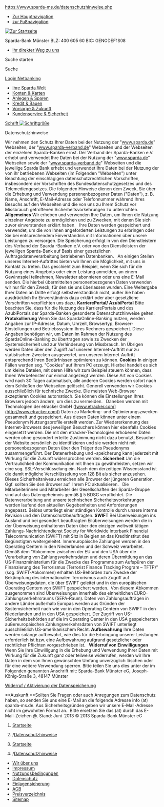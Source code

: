 https://www.sparda-ms.de/datenschutzhinweise.php

-   [Zur Hauptnavigation](#mainNav)
-   [zur Fußnavigation](#footer)

[![Zur Startseite](/bilder/navigation/spardalogo.gif)](/index.php "Zur Startseite")

<span class="inst">Sparda-Bank Münster</span> <span class="blz">BLZ: 400 605 60</span> <span class="blz">BIC: GENODEF1S08</span>

-   [Ihr direkter Weg zu uns](/ihrdirekterwegzuuns.php "Ihr direkter Weg zu uns")

Suche starten

Suche

[Login Netbanking](https://banking.sparda-ms.de/wps/sparda-modern-banking.jsp?blz=40060560 "Login Netbanking")

-   [Ihre Sparda Welt](/spardawelt.php "Ihre Sparda Welt")
-   [Konten & Karten](/konten-und-karten.php "Konten & Karten")
-   [Anlegen & Sparen](/anlegen-und-sparen.php "Anlegen & Sparen")
-   [Kredit & Bauen](/kredit-und-bauen.php "Kredit & Bauen")
-   [Vorsorge & Zukunft](/vorsorge-und-zukunft.php "Vorsorge & Zukunft")
-   [Kundenservice & Sicherheit](/kundenservice-und-sicherheit.php "Kundenservice & Sicherheit")

<a href="/schriftskalieren.php" id="zoomLink" title="Schriftgröße"><span>Schrift</span> <img src="/bilder/navigation/schrift.gif" alt="Schriftgröße" /></a>

Datenschutzhinweise

Wir nehmen den Schutz Ihrer Daten bei der Nutzung der "www.sparda.de" Webseiten, der "www.sparda-verband.de" Webseiten und der Webseiten der einzelnen Sparda-Banken ernst. Der Verband der Sparda-Banken e.V. erhebt und verwendet Ihre Daten bei der Nutzung der "www.sparda.de" Webseiten sowie der "www.sparda-verband.de" Webseiten und die jeweilige Sparda Bank erhebt und verwendet Ihre Daten bei der Nutzung der von ihr betriebenen Webseiten (im Folgenden "Webseiten") unter Beachtung der einschlägigen datenschutzrechtlichen Vorschriften, insbesondere der Vorschriften des Bundesdatenschutzgesetzes und des Telemediengesetzes.
Die folgenden Hinweise dienen dem Zweck, Sie über die Erhebung und Verwendung personenbezogener Daten ("Daten"), z. B. Name, Anschrift, E-Mail-Adresse oder Telefonnummer während Ihres Besuchs auf den Webseiten und die von uns zu Ihrem Schutz vor Missbrauch getroffenen Sicherheitsvorkehrungen zu unterrichten.
**Allgemeines**
Wir erheben und verwenden Ihre Daten, um Ihnen die Nutzung einzelner Angebote zu ermöglichen und zu Zwecken, mit denen Sie sich zuvor einverstanden erklärt haben.
 
Ihre Daten werden gespeichert und verwendet, um die von Ihnen angeforderten Leistungen zu erbringen oder Sie bei entsprechendem Einverständnis mit Informationen über unsere Leistungen zu versorgen. Die Speicherung erfolgt in von den Dienstleistern des Verband der Sparda -Banken e.V. oder von den Dienstleistern der jeweiligen Sparda-Bank auf Basis einer gesetzlichen Auftragsdatenverarbeitung betriebenen Datenbanken.
 
An einigen Stellen unseres Internet-Auftrittes bieten wir Ihnen die Möglichkeit, mit uns in Kontakt zu treten. Das geschieht zum Beispiel, wenn Sie sich für die Nutzung eines Angebots oder einer Leistung anmelden, an einem Gewinnspiel teilnehmen, Newsletter abonnieren oder uns eine E-Mail senden.
Die hierbei übermittelten personenbezogenen Daten verwenden wir nur für den Zweck, für den sie uns überlassen wurden. Eine Weitergabe Ihrer Daten an Dritte erfolgt selbstverständlich nicht, außer Sie haben ausdrücklich Ihr Einverständnis dazu erklärt oder aber gesetzliche Vorschriften verpflichten uns dazu.
**KarrierePortal/ AzubiPortal**
Bitte beachten Sie, dass für die Nutzung des KarrierePortals und des AzubiPortals der Sparda-Banken gesonderte Datenschutzhinweise gelten.
**Protokollierung**
Wenn Sie das SpardaOnline-Banking nutzen, werden Angaben zur IP-Adresse, Datum, Uhrzeit, Browsertyp, Browser-Einstellungen und Betriebssystem Ihres Rechners gespeichert. Diese Angaben benötigen wir, um Daten im Rahmen der Nutzung des SpardaOnline-Banking zu übertragen sowie zu Zwecken der Systemsicherheit und zur Verhinderung von Missbrauch. Im Übrigen werden Daten über den Zugriff auf unseren Internet-Auftritt nur zu statistischen Zwecken ausgewertet, um unseren Internet-Auftritt entsprechend Ihren Bedürfnissen optimieren zu können.
**Cookies**
In einigen Fällen werden sog. "Cookies" auf Ihrem PC erzeugt. Hierbei handelt es sich um kleine Dateien, mit deren Hilfe wir zum Beispiel steuern können, dass Ihnen Werbefenster nur einmal angezeigt werden. Diese Art von Cookies wird nach 30 Tagen automatisch, alle anderen Cookies werden sofort nach dem Schließen der Webseiten gelöscht. Generell verwenden wir Cookies ausschließlich für technische Zwecke. Die meisten Web-Browser akzeptieren Cookies automatisch. Sie können die Einstellungen Ihres Browsers jedoch ändern, um dies zu vermeiden.
 
Daneben werden mit Technologien der etracker GmbH ([www.etracker.com](http://www.etracker.com)) Daten zu Marketing- und Optimierungszwecken gesammelt und gespeichert. Aus diesen Daten können unter einem Pseudonym Nutzungsprofile erstellt werden. Zur Wiedererkennung des Internet-Browsers des jeweiligen Besuchers können hier ebenfalls Cookies eingesetzt werden.
Die mit den etracker-Technologien erhobenen Daten werden ohne gesondert erteilte Zustimmung nicht dazu benutzt, Besucher der Website persönlich zu identifizieren und sie werden nicht mit personenbezogenen Daten über den Träger des Pseudonyms zusammengeführt. Der Datenerhebung und -speicherung kann jederzeit mit Wirkung für die Zukunft widersprochen werden.
**Sicherheit**
Um die Vertraulichkeit der Kommunikation mit Ihnen zu gewährleisten, setzen wir eine sog. SSL-Verschlüsselung ein. Nach dem derzeitigen Wissensstand ist die damit mögliche Verschlüsselung von 128 Bit als sicher anzusehen. Dieses Sicherheitsniveau erreichen alle Browser der jüngeren Generation. Ggf. sollten Sie den Browser auf  Ihrem PC aktualisieren.
 
Die Mitarbeiterinnen und Mitarbeiter der Gesellschaften der Sparda-Gruppe sind auf das Datengeheimnis gemäß § 5 BDSG verpflichtet. Die Datenverarbeitung und unsere technischen Sicherheitsvorkehrungen werden laufend den aktuellen Gegebenheiten und Anforderungen angepasst. Beides unterliegt einer ständigen Kontrolle durch unsere interne Revision und den Datenschutzbeauftragten.
**SWIFT**
Bei Überweisungen ins Ausland und bei gesondert beauftragten Eilüberweisungen werden die in der Überweisung enthaltenen Daten über den einzigen weltweit tätigen Zahlungs-Nachrichtendienst Society for Worldwide Interbank Financial Telecommunication (SWIFT) mit Sitz in Belgien an das Kreditinstitut des Begünstigten weitergeleitet. Innereuropäische Zahlungen werden in den Operating Centern in den Niederlanden und der Schweiz verarbeitet.
Gemäß dem "Abkommen zwischen der EU und den USA über die Verarbeitung von Zahlungsverkehrsdaten und deren Übermittlung an das US-Finanzministerium für die Zwecke des Programms zum Aufspüren der Finanzierung des Terrorismus (Terrorist Finance Tracking Program – TFTP)" (sog. SWIFT-Abkommen) erhalten US-Behörden zum Zwecke der Bekämpfung des internationalen Terrorismus auch Zugriff auf Überweisungsdaten, die über SWIFT geleitet und in den europäischen Operating Centern von SWIFT gespeichert werden. 
Von diesem Abkommen ausgenommen sind Überweisungen innerhalb des einheitlichen EURO-Zahlungsverkehrsraums (SEPA-Raum). Daten von Zahlungsaufträgen in andere Länder außerhalb Europas werden aus Gründen der Systemsicherheit nach wie vor in den Operating Centern von SWIFT in den Niederlanden und in den USA gespeichert. Der Zugriff von US-Sicherheitsbehörden auf die im Operating Center in den USA gespeicherten außereuropäischen Zahlungsverkehrsdaten von SWIFT unterliegt ausschließlich US-amerikanischem Recht.
**Aufbewahrung**
Ihre Daten werden solange aufbewahrt, wie dies für die Erbringung unserer Leistungen erforderlich ist bzw. eine Aufbewahrung aufgrund gesetzlicher oder rechtlicher Pflichten vorgeschrieben ist.
 
**Widerruf von Einwilligungen**
Wenn Sie Ihre Einwilligung in die Erhebung und Verwendung Ihrer Daten mit Wirkung für die Zukunft ganz oder teilweise widerrufen, werden wir Ihre Daten in dem von Ihnen gewünschten Umfang unverzüglich löschen oder für eine weitere Verwendung sperren. Bitte teilen Sie uns dies unter der im Folgenden genannten Anschrift mit:
Sparda-Bank Münster eG, Joseph-König-Straße 3, 48147 Münster

<a href="https://privacy.sparda.de/?inst=4006" id="privacy">Widerruf / Aktivierung der Datenspeicherung</a>

**Auskunft
**Sollten Sie Fragen oder auch Anregungen zum Datenschutz haben, so senden Sie uns eine E-Mail an die folgende Adresse info (at) sparda-ms.de. Aus Sicherheitsgründen geben wir unsere E-Mail-Adresse nicht im gewohnten Format an.  Bitte ersetzen Sie das (at) durch das E-Mail-Zeichen @.
Stand: Juni  2013
© 2013 Sparda-Bank Münster eG

1.  [Startseite](/index.php "Startseite")
2.  <span>/</span><a href="/datenschutzhinweise.php" class="act" title="Datenschutzhinweise">Datenschutzhinweise</a>

1.  [Startseite](/index.php "Startseite")
2.  <span>/</span><a href="/datenschutzhinweise.php" class="act" title="Datenschutzhinweise">Datenschutzhinweise</a>

-   [Wir über uns](/wir-ueber-uns.php "Wir über uns")
-   [Impressum](/impressum.php "Impressum")
-   [Nutzungsbedingungen](/nutzungsbedingungen.php "Nutzungsbedingungen")
-   [Datenschutz](/datenschutzhinweise.php "Datenschutz")
-   [Einlagensicherung](/einlagensicherung.php "Einlagensicherung")
-   [AGB](/formularcenter.php#Accordion:allgemein "AGB")
-   [Preisverzeichnis](/formularcenter.php#Accordion:preise "Preisverzeichnis")
-   [Sitemap](/sitemap.php "Sitemap")


